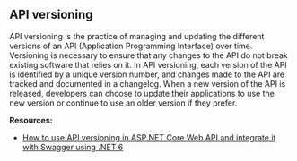 ## API versioning

API versioning is the practice of managing and updating the different versions of an API (Application Programming Interface) over time. 
Versioning is necessary to ensure that any changes to the API do not break existing software that relies on it.
In API versioning, each version of the API is identified by a unique version number, and changes made to the API are tracked and documented in a changelog. 
When a new version of the API is released, developers can choose to update their applications to use the new version or continue to use an older version if they prefer.

**Resources:**

 - [How to use API versioning in ASP.NET Core Web API and integrate it with Swagger using .NET 6](https://blog.christian-schou.dk/how-to-use-api-versioning-in-net-core-web-api/)

